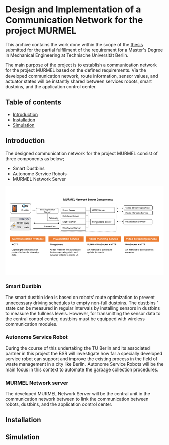 
# Design and Implementation of a Communication Network for the project MURMEL
This archive contains the work done within the scope of the [thesis](/docs/master_thesis.pdf) submitted for the partial fulfillment of the requirement for a Master's Degree in Mechanical Engineering at Technische Universität Berlin.

The main purpose of the project is to establish a communication network for the project MURMEL based on the defined requirements. Via the developed communication
network, route information, sensor values, and actuator states will be instantly shared between services robots, smart dustbins, and the application control center.


## Table of contents
* [Introduction](#introduction)
* [Installation](#installation)
* [Simulation](#simulation)

## Introduction
The designed communication network for the project MURMEL consist of three components as below;

- Smart Dustbins
- Autonome Service Robots
- MURMEL Network Server 

<img src="images/murmel_comm_overview.png" alt="Girl in a jacket" >

### Smart Dustbin
The smart dustbin idea is based on robots’ route optimization to prevent unnecessary
driving schedules to empty non-full dustbins. The dustbins ’ state can be measured in
regular intervals by installing sensors in dustbins to measure the fullness levels. However,
for transmitting the sensor data to the central control center, dustbins must be equipped
with wireless communication modules.

### Autonome Service Robot
During the course of this undertaking the TU Berlin and its associated partner in this project the BSR will investigate how far a specially developed service robot can support and improve the existing process in the field of waste management in a city like Berlin. Autonome Service Robots will be the main focus in this context to automate the garbage collection procedures.

### MURMEL Network server
The developed MURMEL Network Server will be the central unit in the communication network between to link the communication between robots, dustbins, and the application control center.


## Installation

## Simulation
